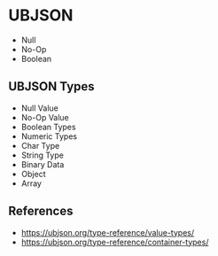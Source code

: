 # UBJSON

* Null
* No-Op
* Boolean

## UBJSON Types

* Null Value
* No-Op Value
* Boolean Types
* Numeric Types
* Char Type
* String Type
* Binary Data
* Object
* Array

## References

* https://ubjson.org/type-reference/value-types/
* https://ubjson.org/type-reference/container-types/
